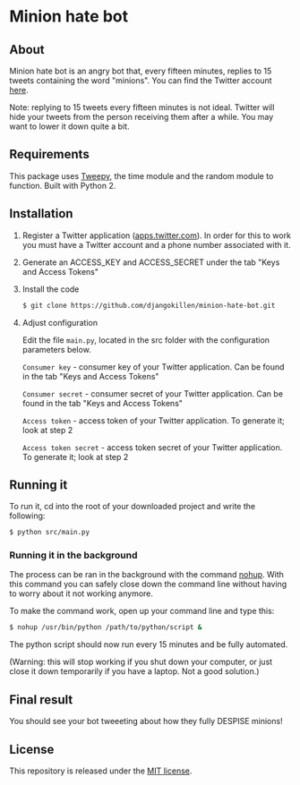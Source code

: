 # Minion hate bot

## About
Minion hate bot is an angry bot that, every fifteen minutes, replies to 15 tweets containing the word "minions". You can find the Twitter account [here](https://twitter.com/minionsareevil).

Note: replying to 15 tweets every fifteen minutes is not ideal. Twitter will hide your tweets from the person receiving them after a while. You may want to lower it down quite a bit.

## Requirements
This package uses [Tweepy](http://www.tweepy.org), the time module and the random module to function. Built with Python 2.

## Installation

1. Register a Twitter application ([apps.twitter.com](https://apps.twitter.com)). In order for this to work you must have a Twitter account and a phone number associated with it.

2. Generate an ACCESS_KEY and ACCESS_SECRET under the tab "Keys and Access Tokens"

2. Install the code

    ```bash
    $ git clone https://github.com/djangokillen/minion-hate-bot.git
    ```

3. Adjust configuration
    
    Edit the file `main.py`, located in the src folder with the configuration parameters below.

    `Consumer key` - consumer key of your Twitter application. Can be found in the tab "Keys and Access Tokens"

    `Consumer secret` - consumer secret of your Twitter application. Can be found in the tab "Keys and Access Tokens"

    `Access token` - access token of your Twitter application. To generate it; look at step 2

    `Access token secret` - access token secret of your Twitter application. To generate it; look at step 2

## Running it

To run it, cd into the root of your downloaded project and write the following:

```bash
$ python src/main.py
```

### Running it in the background

The process can be ran in the background with the command [nohup](https://en.wikipedia.org/wiki/Nohup). With this command you can safely close down the command line without having to worry about it not working anymore.

To make the command work, open up your command line and type this: 

```bash
$ nohup /usr/bin/python /path/to/python/script &
```

The python script should now run every 15 minutes and be fully automated.

(Warning: this will stop working if you shut down your computer, or just close it down temporarily if you have a laptop. Not a good solution.)

## Final result

You should see your bot tweeeting about how they fully DESPISE minions!

## License
This repository is released under the [MIT license](LICENSE.md).